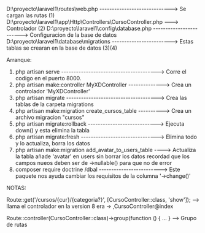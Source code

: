D:\proyecto\laravel1\routes\web.php -----------------------------> Se cargan las rutas (1)
D:\proyecto\laravel1\app\Http\Controllers\CursoController.php ---> Controlador (2)
D:\proyecto\laravel1\config\database.php ------------------------> Configuracion de la base de datos
D:\proyecto\laravel1\database\migrations ------------------------> Estas tablas se crearan en la base de datos (3)(4)

Arranque:

1. php artisan serve ---------------------------------------> Corre el codigo en el puerto 8000.
2. php artisan make:controller MyXDController --------------> Crea un controlador 'MyXDController'
3. php artisan migrate -------------------------------------> Crea las tablas de la carpeta migrations
4. php artisan make:migration create_cursos_table ----------> Crea un archivo migracion "cursos"
5. php artisan migrate:rollback ----------------------------> Ejecuta down() y esta elimina la tabla
6. php artisan migrate:fresh -------------------------------> Elimina todo y lo actualiza, borra los datos
7. php artisan make:migration add_avatar_to_users_table ----> Actualiza la tabla añade 'avatar' en users sin borrar los datos recordad que los campos nueos deben ser de ->nullable() para que no de error
8. composer require doctrine /dbal -------------------------> Este paquete nos ayuda cambiar los requisitos de la columna '->change()'

NOTAS:

Route::get('/cursos/{cur}/{categoria?}', [CursoController::class, 'show']); --> llama el controlador en la version 8 era -> ,CursoController@index

Route::controller(CursoController::class)->group(function () { ... } --> Grupo de rutas
